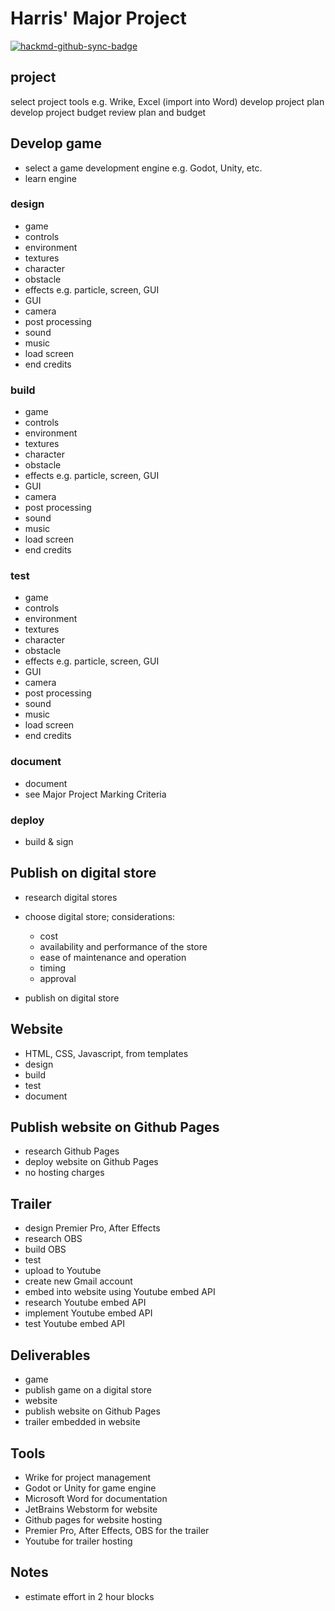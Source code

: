 # Harris' Major Project

[![hackmd-github-sync-badge](https://hackmd.io/dcdr-c1NSUCjfA5VPqGOYQ/badge)](https://hackmd.io/dcdr-c1NSUCjfA5VPqGOYQ)


## project
select project tools e.g. Wrike, Excel (import into Word)
develop project plan
develop project budget
review plan and budget

## Develop game
- select a game development engine e.g. Godot, Unity, etc.
- learn engine

### design
- game
- controls
- environment
- textures
- character
- obstacle
- effects e.g. particle, screen, GUI
- GUI
- camera
- post processing
- sound
- music
- load screen
- end credits

### build
- game
- controls
- environment
- textures
- character
- obstacle
- effects e.g. particle, screen, GUI
- GUI
- camera
- post processing
- sound
- music
- load screen
- end credits

### test
- game
- controls
- environment
- textures
- character
- obstacle
- effects e.g. particle, screen, GUI
- GUI
- camera
- post processing
- sound
- music
- load screen
- end credits

### document
- document
- see Major Project Marking Criteria

### deploy
- build & sign

## Publish on digital store
- research digital stores

- choose digital store; considerations:
     - cost
     - availability and performance of the store
     - ease of maintenance and operation
     - timing
     - approval

- publish on digital store


## Website
- HTML, CSS, Javascript, from templates
- design
- build
- test
- document


## Publish website on Github Pages
- research Github Pages
- deploy website on Github Pages
- no hosting charges


## Trailer
- design Premier Pro, After Effects
- research OBS
- build OBS
- test
- upload to Youtube
- create new Gmail account
- embed into website using Youtube embed API
- research Youtube embed API
- implement Youtube embed API
- test Youtube embed API


## Deliverables
- game
- publish game on a digital store
- website
- publish website on Github Pages
- trailer embedded in website


## Tools
- Wrike for project management
- Godot or Unity for game engine
- Microsoft Word for documentation
- JetBrains Webstorm for website
- Github pages for website hosting
- Premier Pro, After Effects, OBS for the trailer
- Youtube for trailer hosting


## Notes
- estimate effort in 2 hour blocks
